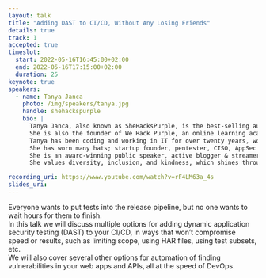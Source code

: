 ```yaml
---
layout: talk
title: "Adding DAST to CI/CD, Without Any Losing Friends"
details: true
track: 1
accepted: true
timeslot:
  start: 2022-05-16T16:45:00+02:00
  end: 2022-05-16T17:15:00+02:00
  duration: 25
keynote: true
speakers: 
  - name: Tanya Janca
    photo: /img/speakers/tanya.jpg
    handle: shehackspurple
    bio: |
      Tanya Janca, also known as SheHacksPurple, is the best-selling author of ‘Alice and Bob Learn Application Security’.
      She is also the founder of We Hack Purple, an online learning academy, community and podcast that revolves around teaching everyone to create secure software.
      Tanya has been coding and working in IT for over twenty years, won countless awards, and has been everywhere from startups to public service to tech giants (Microsoft, Adobe, & Nokia).
      She has worn many hats; startup founder, pentester, CISO, AppSec Engineer, and software developer.
      She is an award-winning public speaker, active blogger & streamer and has delivered hundreds of talks and trainings on 6 continents.
      She values diversity, inclusion, and kindness, which shines through in her countless initiatives.

recording_uri: https://www.youtube.com/watch?v=rF4LM63a_4s
slides_uri: 
---
```


Everyone wants to put tests into the release pipeline, but no one wants to wait hours for them to finish.  
In this talk we will discuss multiple options for adding dynamic application security testing (DAST) to your CI/CD, in ways that won’t compromise speed or results, such as limiting scope, using HAR files, using test subsets, etc.  
We will also cover several other options for automation of finding vulnerabilities in your web apps and APIs, all at the speed of DevOps.  


